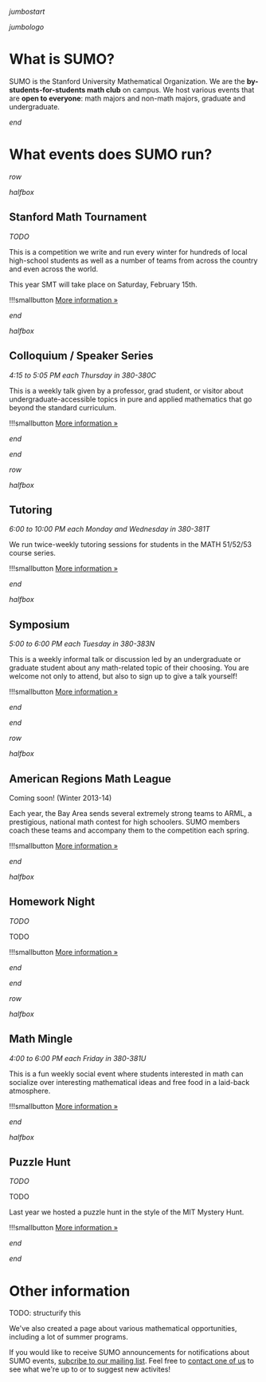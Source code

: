 $jumbostart$

$jumbologo$

# What is SUMO?

SUMO is the Stanford University Mathematical Organization. We are the
**by-students-for-students math club** on campus. We host various events that
are **open to everyone**: math majors and non-math majors, graduate and
undergraduate.

$end$

# What events does SUMO run?

$row$

$halfbox$

## Stanford Math Tournament

*TODO*

This is a competition we write and run every winter for hundreds of local
high-school students as well as a number of teams from across the country and
even across the world.

This year SMT will take place on Saturday, February 15th.

!!!smallbutton [More information »](/smt.html)

$end$

$halfbox$

## Colloquium / Speaker Series

*4:15 to 5:05 PM each Thursday in 380-380C*

This is a weekly talk given by a professor, grad student, or visitor about
undergraduate-accessible topics in pure and applied mathematics that go beyond
the standard curriculum.

!!!smallbutton [More information »](/speakers.html)

$end$

$end$

$row$

$halfbox$

## Tutoring

*6:00 to 10:00 PM each Monday and Wednesday in 380-381T*

We run twice-weekly tutoring sessions for students in the MATH 51/52/53 course
series.

!!!smallbutton [More information »](/tutoring.html)

$end$

$halfbox$

## Symposium

*5:00 to 6:00 PM each Tuesday in 380-383N*

This is a weekly informal talk or discussion led by an undergraduate or graduate
student about any math-related topic of their choosing. You are welcome not only
to attend, but also to sign up to give a talk yourself!

!!!smallbutton [More information »](/otherevents.html#symposium)

$end$

$end$

$row$

$halfbox$

## American Regions Math League

Coming soon! (Winter 2013-14)

Each year, the Bay Area sends several extremely strong teams to ARML, a
prestigious, national math contest for high schoolers. SUMO members coach these
teams and accompany them to the competition each spring.

!!!smallbutton [More information »](/otherevents.html#arml)

$end$

$halfbox$

## Homework Night

*TODO*

TODO

!!!smallbutton [More information »](/otherevents.html#homework-night)

$end$

$end$

$row$

$halfbox$

## Math Mingle

*4:00 to 6:00 PM each Friday in 380-381U*

This is a fun weekly social event where students interested in math can
socialize over interesting mathematical ideas and free food in a laid-back
atmosphere.

!!!smallbutton [More information »](/otherevents.html#math-mingle)

$end$

$halfbox$

## Puzzle Hunt

*TODO*

TODO

Last year we hosted a puzzle hunt in the style of the MIT Mystery Hunt.

!!!smallbutton [More information »](/otherevents.html#puzzle-hunt)

$end$

$end$

# Other information

TODO: structurify this

We've also created a page about various mathematical opportunities, including a
lot of summer programs.

If you would like to receive SUMO announcements for notifications about SUMO
events, [subcribe to our mailing
list](https://mailman.stanford.edu/mailman/listinfo/sumo-announce). Feel free
to [contact one of us](/contact.html) to see what we're up to or to suggest new activites!
